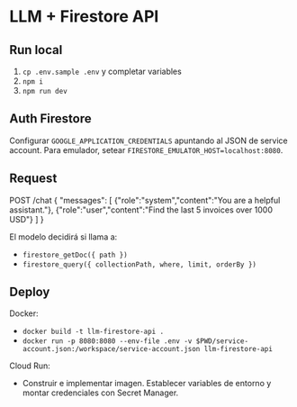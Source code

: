# LLM + Firestore API

## Run local
1) `cp .env.sample .env` y completar variables
2) `npm i`
3) `npm run dev`

## Auth Firestore
Configurar `GOOGLE_APPLICATION_CREDENTIALS` apuntando al JSON de service account. Para emulador, setear `FIRESTORE_EMULATOR_HOST=localhost:8080`.

## Request
POST /chat
{
  "messages": [
    {"role":"system","content":"You are a helpful assistant."},
    {"role":"user","content":"Find the last 5 invoices over 1000 USD"}
  ]
}

El modelo decidirá si llama a:
- `firestore_getDoc({ path })`
- `firestore_query({ collectionPath, where, limit, orderBy })`

## Deploy
Docker:
- `docker build -t llm-firestore-api .`
- `docker run -p 8080:8080 --env-file .env -v $PWD/service-account.json:/workspace/service-account.json llm-firestore-api`

Cloud Run:
- Construir e implementar imagen. Establecer variables de entorno y montar credenciales con Secret Manager.
